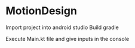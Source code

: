 # MotionDesign

Import project into android studio
Build gradle 

Execute Main.kt file and give inputs  in the console
